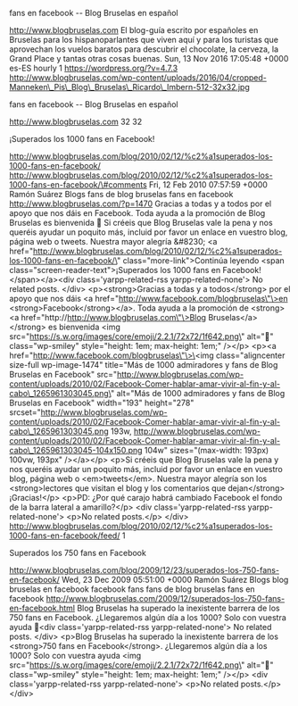 fans en facebook -- Blog Bruselas en español

http://www.blogbruselas.com El blog-guía escrito por españoles en
Bruselas para los hispanoparlantes que viven aquí y para los turistas
que aprovechan los vuelos baratos para descubrir el chocolate, la
cerveza, la Grand Place y tantas otras cosas buenas. Sun, 13 Nov 2016
17:05:48 +0000 es-ES hourly 1 https://wordpress.org/?v=4.7.3
http://www.blogbruselas.com/wp-content/uploads/2016/04/cropped-Manneken\_Pis\_Blog\_Bruselas\_Ricardo\_Imbern-512-32x32.jpg

fans en facebook -- Blog Bruselas en español

http://www.blogbruselas.com 32 32

¡Superados los 1000 fans en Facebook!

http://www.blogbruselas.com/blog/2010/02/12/%c2%a1superados-los-1000-fans-en-facebook/
http://www.blogbruselas.com/blog/2010/02/12/%c2%a1superados-los-1000-fans-en-facebook/\#comments
Fri, 12 Feb 2010 07:57:59 +0000 Ramón Suárez Blogs fans de blog bruselas
fans en facebook http://www.blogbruselas.com/?p=1470 Gracias a todas y a
todos por el apoyo que nos dáis en Facebook. Toda ayuda a la promoción
de Blog Bruselas es bienvenida 🙂 Si créeis que Blog Bruselas vale la
pena y nos queréis ayudar un poquito más, incluid por favor un enlace en
vuestro blog, página web o tweets. Nuestra mayor alegría &\#8230; \<a
href=\"http://www.blogbruselas.com/blog/2010/02/12/%c2%a1superados-los-1000-fans-en-facebook/\"
class=\"more-link\"\>Continúa leyendo \<span
class=\"screen-reader-text\"\>¡Superados los 1000 fans en
Facebook!\</span\>\</a\>\<div class=\'yarpp-related-rss
yarpp-related-none\'\> No related posts. \</div\> \<p\>\<strong\>Gracias
a todas y a todos\</strong\> por el apoyo que nos dáis \<a
href=\"http://www.facebook.com/blogbruselas\"\>en
\<strong\>Facebook\</strong\>\</a\>. Toda ayuda a la promoción de
\<strong\>\<a href=\"http://http://www.blogbruselas.com\"\>Blog
Bruselas\</a\>\</strong\> es bienvenida \<img
src=\"https://s.w.org/images/core/emoji/2.2.1/72x72/1f642.png\"
alt=\"🙂\" class=\"wp-smiley\" style=\"height: 1em; max-height: 1em;\"
/\>\</p\> \<p\>\<a href=\"http://www.facebook.com/blogbruselas\"\>\<img
class=\"aligncenter size-full wp-image-1474\" title=\"Más de 1000
admiradores y fans de Blog Bruselas en Facebook\"
src=\"http://www.blogbruselas.com/wp-content/uploads/2010/02/Facebook-Comer-hablar-amar-vivir-al-fin-y-al-cabo\_1265961303045.png\"
alt=\"Más de 1000 admiradores y fans de Blog Bruselas en Facebook\"
width=\"193\" height=\"278\"
srcset=\"http://www.blogbruselas.com/wp-content/uploads/2010/02/Facebook-Comer-hablar-amar-vivir-al-fin-y-al-cabo\_1265961303045.png
193w,
http://www.blogbruselas.com/wp-content/uploads/2010/02/Facebook-Comer-hablar-amar-vivir-al-fin-y-al-cabo\_1265961303045-104x150.png
104w\" sizes=\"(max-width: 193px) 100vw, 193px\" /\>\</a\>\</p\> \<p\>Si
créeis que Blog Bruselas vale la pena y nos queréis ayudar un poquito
más, incluid por favor un enlace en vuestro blog, página web o
\<em\>tweets\</em\>. Nuestra mayor alegría son los \<strong\>lectores
que visitan el blog y los comentarios que dejan\</strong\>
¡Gracias!\</p\> \<p\>PD: ¿Por qué carajo habrá cambiado Facebook el
fondo de la barra lateral a amarillo?\</p\> \<div
class=\'yarpp-related-rss yarpp-related-none\'\> \<p\>No related
posts.\</p\> \</div\>
http://www.blogbruselas.com/blog/2010/02/12/%c2%a1superados-los-1000-fans-en-facebook/feed/
1

Superados los 750 fans en Facebook

http://www.blogbruselas.com/blog/2009/12/23/superados-los-750-fans-en-facebook/
Wed, 23 Dec 2009 05:51:00 +0000 Ramón Suárez Blogs blog bruselas en
facebook facebook fans fans de blog bruselas fans en facebook
http://www.blogbruselas.com/2009/12/superados-los-750-fans-en-facebook.html
Blog Bruselas ha superado la inexistente barrera de los 750 fans en
Facebook. ¿Llegaremos algún día a los 1000? Solo con vuestra ayuda
🙂\<div class=\'yarpp-related-rss yarpp-related-none\'\> No related
posts. \</div\> \<p\>Blog Bruselas ha superado la inexistente barrera de
los \<strong\>750 fans en Facebook\</strong\>. ¿Llegaremos algún día a
los 1000? Solo con vuestra ayuda \<img
src=\"https://s.w.org/images/core/emoji/2.2.1/72x72/1f642.png\"
alt=\"🙂\" class=\"wp-smiley\" style=\"height: 1em; max-height: 1em;\"
/\>\</p\> \<div class=\'yarpp-related-rss yarpp-related-none\'\> \<p\>No
related posts.\</p\> \</div\>
